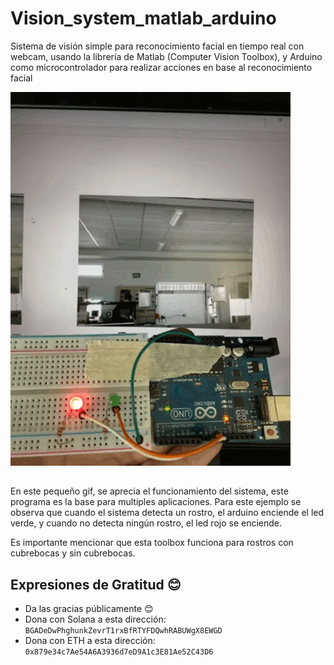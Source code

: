 # Vision_system_matlab_arduino
Sistema de visión simple para reconocimiento facial en tiempo real con webcam, usando la librería de Matlab (Computer Vision Toolbox), y Arduino como microcontrolador para realizar acciones en base al reconocimiento facial


![image](https://github.com/edson98lg/Vision_system_matlab_arduino/blob/main/assets/Sistema_de_visio_arduino_y_matlab.gif)

##
En este pequeño gif, se aprecia el funcionamiento del sistema, este programa es la base para multiples aplicaciones.
Para este ejemplo se observa que cuando el sistema detecta un rostro, el arduino enciende el led verde, y cuando no detecta ningún rostro, el led rojo se enciende.

Es importante mencionar que esta toolbox funciona para rostros con cubrebocas y sin cubrebocas.

## Expresiones de Gratitud 😊
* Da las gracias públicamente 😊
* Dona con Solana a esta dirección: `BGADeDwPhghunkZevrT1rxBfRTYFDQwhRABUWgX8EWGD`
* Dona con ETH a esta dirección: `0x879e34c7Ae54A6A3936d7eD9A1c3E81Ae52C43D6`


